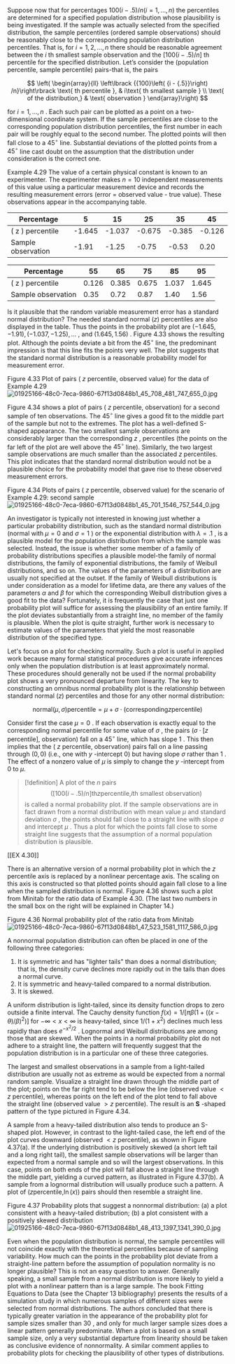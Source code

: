 Suppose now that for percentages ${100}\left( {i - {.5}}\right) /n\left( {i = 1,\ldots , n}\right)$ the percentiles are determined for a specified population distribution whose plausibility is being investigated. If the sample was actually selected from the specified distribution, the sample percentiles (ordered sample observations) should be reasonably close to the corresponding population distribution percentiles. That is, for $i = 1,2,\ldots , n$ there should be reasonable agreement between the $i$ th smallest sample observation and the $\left\lbrack {{100}\left( {i - {.5}}\right) /n}\right\rbrack$ th percentile for the specified distribution. Let’s consider the (population percentile, sample percentile) pairs-that is, the pairs

$$
\left( \begin{array}{ll} \left\lbrack {{100}\left( {i - {.5}}\right) /n}\right\rbrack \text{ th percentile }, & i\text{ th smallest sample } \\ \text{ of the distribution,} & \text{ observation } \end{array}\right)
$$

for $i = 1,\ldots , n$ . Each such pair can be plotted as a point on a two-dimensional coordinate system. If the sample percentiles are close to the corresponding population distribution percentiles, the first number in each pair will be roughly equal to the second number. The plotted points will then fall close to a ${45}^{ \circ }$ line. Substantial deviations of the plotted points from a ${45}^{ \circ }$ line cast doubt on the assumption that the distribution under consideration is the correct one.

Example 4.29 The value of a certain physical constant is known to an experimenter. The experimenter makes $n = {10}$ independent measurements of this value using a particular measurement device and records the resulting measurement errors (error $=$ observed value - true value). These observations appear in the accompanying table.

| Percentage        | 5     | 15     | 25    | 35    | 45    |
|-------------------|-------|--------|-------|-------|-------|
| \( z \) percentile| -1.645| -1.037 | -0.675| -0.385| -0.126|
| Sample observation| -1.91 | -1.25  | -0.75 | -0.53 |  0.20 |

| Percentage        | 55    | 65     | 75    | 85    | 95    |
|-------------------|-------|--------|-------|-------|-------|
| \( z \) percentile|  0.126|  0.385 | 0.675 | 1.037 | 1.645 |
| Sample observation|  0.35 |  0.72  | 0.87  | 1.40  | 1.56  |


Is it plausible that the random variable measurement error has a standard normal distribution? The needed standard normal $\left( z\right)$ percentiles are also displayed in the table. Thus the points in the probability plot are $\left( {-{1.645}, - {1.91}}\right) ,\left( {-{1.037}, - {1.25}}\right) ,\ldots$ , and $\left( {{1.645},{1.56}}\right)$ . Figure 4.33 shows the resulting plot. Although the points deviate a bit from the ${45}^{ \circ }$ line, the predominant impression is that this line fits the points very well. The plot suggests that the standard normal distribution is a reasonable probability model for measurement error.

Figure 4.33 
Plot of pairs ( $z$ percentile, observed value) for the data of Example 4.29
![01925166-48c0-7eca-9860-67f13d0848b1_45_708_481_747_655_0.jpg](images/01925166-48c0-7eca-9860-67f13d0848b1_45_708_481_747_655_0.jpg)

Figure 4.34 shows a plot of pairs ( $z$ percentile, observation) for a second sample of ten observations. The ${45}^{ \circ }$ line gives a good fit to the middle part of the sample but not to the extremes. The plot has a well-defined S-shaped appearance. The two smallest sample observations are considerably larger than the corresponding $z$ , percentiles (the points on the far left of the plot are well above the ${45}^{ \circ }$ line). Similarly, the two largest sample observations are much smaller than the associated $z$ percentiles. This plot indicates that the standard normal distribution would not be a plausible choice for the probability model that gave rise to these observed measurement errors.

Figure 4.34 
Plots of pairs ( $z$ percentile, observed value) for the scenario of Example 4.29: second sample
![01925166-48c0-7eca-9860-67f13d0848b1_45_701_1546_757_544_0.jpg](images/01925166-48c0-7eca-9860-67f13d0848b1_45_701_1546_757_544_0.jpg)

An investigator is typically not interested in knowing just whether a particular probability distribution, such as the standard normal distribution (normal with $\mu = 0$ and $\sigma = 1$ ) or the exponential distribution with $\lambda = {.1}$ , is a plausible model for the population distribution from which the sample was selected. Instead, the issue is whether some member of a family of probability distributions specifies a plausible model-the family of normal distributions, the family of exponential distributions, the family of Weibull distributions, and so on. The values of the parameters of a distribution are usually not specified at the outset. If the family of Weibull distributions is under consideration as a model for lifetime data, are there any values of the parameters $\alpha$ and $\beta$ for which the corresponding Weibull distribution gives a good fit to the data? Fortunately, it is frequently the case that just one probability plot will suffice for assessing the plausibility of an entire family. If the plot deviates substantially from a straight line, no member of the family is plausible. When the plot is quite straight, further work is necessary to estimate values of the parameters that yield the most reasonable distribution of the specified type.

Let's focus on a plot for checking normality. Such a plot is useful in applied work because many formal statistical procedures give accurate inferences only when the population distribution is at least approximately normal. These procedures should generally not be used if the normal probability plot shows a very pronounced departure from linearity. The key to constructing an omnibus normal probability plot is the relationship between standard normal $\left( z\right)$ percentiles and those for any other normal distribution:

$$
\text{normal}\left( {\mu ,\sigma }\right) \text{percentile} = \mu + \sigma \cdot \text{(corresponding}z\text{percentile)}
$$

Consider first the case $\mu = 0$ . If each observation is exactly equal to the corresponding normal percentile for some value of $\sigma$ , the pairs $(\sigma \cdot \lbrack z$ percentile], observation) fall on a ${45}^{ \circ }$ line, which has slope 1 . This then implies that the ( $z$ percentile, observation) pairs fall on a line passing through $\left( {0,0}\right)$ (i.e., one with $y$ -intercept 0) but having slope $\sigma$ rather than 1 . The effect of a nonzero value of $\mu$ is simply to change the $y$ -intercept from 0 to $\mu$.

> [!definition]
> A plot of the $n$ pairs
> $$
> \text{(}\left\lbrack {{100}\left( {i - {.5}}\right) /n}\right\rbrack \text{th}z\text{percentile,}i\text{th smallest observation)}
> $$
> is called a normal probability plot. If the sample observations are in fact drawn from a normal distribution with mean value $\mu$ and standard deviation $\sigma$ , the points should fall close to a straight line with slope $\sigma$ and intercept $\mu$ . Thus a plot for which the points fall close to some straight line suggests that the assumption of a normal population distribution is plausible.

[[EX 4.30]]

There is an alternative version of a normal probability plot in which the $z$ percentile axis is replaced by a nonlinear percentage axis. The scaling on this axis is constructed so that plotted points should again fall close to a line when the sampled distribution is normal. Figure 4.36 shows such a plot from Minitab for the ratio data of Example 4.30. (The last two numbers in the small box on the right will be explained in Chapter 14.)

Figure 4.36 
Normal probability plot of the ratio data from Minitab
![01925166-48c0-7eca-9860-67f13d0848b1_47_523_1581_1117_586_0.jpg](images/01925166-48c0-7eca-9860-67f13d0848b1_47_523_1581_1117_586_0.jpg)


A nonnormal population distribution can often be placed in one of the following three categories:
1. It is symmetric and has "lighter tails" than does a normal distribution; that is, the density curve declines more rapidly out in the tails than does a normal curve.
2. It is symmetric and heavy-tailed compared to a normal distribution.
3. It is skewed.

A uniform distribution is light-tailed, since its density function drops to zero outside a finite interval. The Cauchy density function $f\left( x\right) = 1/\left\lbrack {{\pi \beta }\left( {1 + {\left( \left( x - \theta \right) /\beta \right) }^{2}}\right) }\right\rbrack$ for $- \infty < x < \infty$ is heavy-tailed, since $1/\left( {1 + {x}^{2}}\right)$ declines much less rapidly than does ${e}^{-{x}^{2}/2}$ . Lognormal and Weibull distributions are among those that are skewed. When the points in a normal probability plot do not adhere to a straight line, the pattern will frequently suggest that the population distribution is in a particular one of these three categories.

The largest and smallest observations in a sample from a light-tailed distribution are usually not as extreme as would be expected from a normal random sample. Visualize a straight line drawn through the middle part of the plot; points on the far right tend to be below the line (observed value $< z$ percentile), whereas points on the left end of the plot tend to fall above the straight line (observed value $> z$ percentile). The result is an $\mathbf{S}$ -shaped pattern of the type pictured in Figure 4.34.

A sample from a heavy-tailed distribution also tends to produce an S-shaped plot. However, in contrast to the light-tailed case, the left end of the plot curves downward (observed $< z$ percentile), as shown in Figure 4.37(a). If the underlying distribution is positively skewed (a short left tail and a long right tail), the smallest sample observations will be larger than expected from a normal sample and so will the largest observations. In this case, points on both ends of the plot will fall above a straight line through the middle part, yielding a curved pattern, as illustrated in Figure 4.37(b). A sample from a lognormal distribution will usually produce such a pattern. A plot of $\left( {z\text{percentile,}\ln \left( x\right) }\right)$ pairs should then resemble a straight line.

Figure 4.37 
Probability plots that suggest a nonnormal distribution: 
(a) a plot consistent with a heavy-tailed distribution; 
(b) a plot consistent with a positively skewed distribution
![01925166-48c0-7eca-9860-67f13d0848b1_48_413_1397_1341_390_0.jpg](images/01925166-48c0-7eca-9860-67f13d0848b1_48_413_1397_1341_390_0.jpg)

Even when the population distribution is normal, the sample percentiles will not coincide exactly with the theoretical percentiles because of sampling variability. How much can the points in the probability plot deviate from a straight-line pattern before the assumption of population normality is no longer plausible? This is not an easy question to answer. Generally speaking, a small sample from a normal distribution is more likely to yield a plot with a nonlinear pattern than is a large sample. The book Fitting Equations to Data (see the Chapter 13 bibliography) presents the results of a simulation study in which numerous samples of different sizes were selected from normal distributions. The authors concluded that there is typically greater variation in the appearance of the probability plot for sample sizes smaller than 30 , and only for much larger sample sizes does a linear pattern generally predominate. When a plot is based on a small sample size, only a very substantial departure from linearity should be taken as conclusive evidence of nonnormality. A similar comment applies to probability plots for checking the plausibility of other types of distributions.